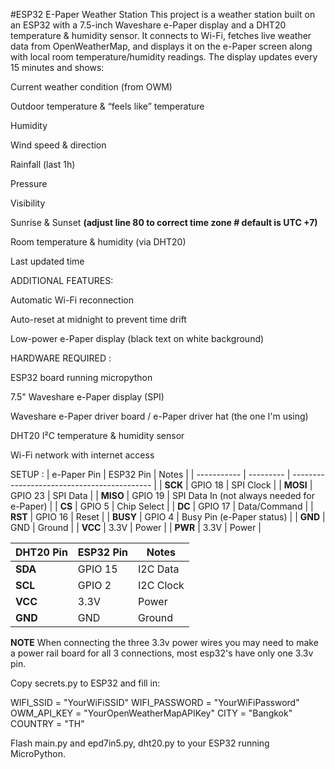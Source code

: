 #ESP32 E-Paper Weather Station
This project is a weather station built on an ESP32 with a 7.5-inch Waveshare e-Paper display and a DHT20 temperature & humidity sensor.
It connects to Wi-Fi, fetches live weather data from OpenWeatherMap, and displays it on the e-Paper screen along with local room temperature/humidity readings.
The display updates every 15 minutes and shows:

 Current weather condition (from OWM)

 Outdoor temperature & “feels like” temperature

 Humidity

 Wind speed & direction

 Rainfall (last 1h)

 Pressure

 Visibility

 Sunrise &  Sunset **(adjust line 80 to correct time zone # default is UTC +7)**

 Room temperature & humidity (via DHT20)

 Last updated time

ADDITIONAL FEATURES:

Automatic Wi-Fi reconnection

Auto-reset at midnight to prevent time drift

Low-power e-Paper display (black text on white background)

HARDWARE REQUIRED :

ESP32 board running micropython

7.5" Waveshare e-Paper display (SPI)

Waveshare e-Paper driver board / e-Paper driver hat (the one I'm using)

DHT20 I²C temperature & humidity sensor

Wi-Fi network with internet access

SETUP :
| e-Paper Pin | ESP32 Pin | Notes                                       |
| ----------- | --------- | ------------------------------------------- |
| **SCK**     | GPIO 18   | SPI Clock                                   |
| **MOSI**    | GPIO 23   | SPI Data                                    |
| **MISO**    | GPIO 19   | SPI Data In (not always needed for e-Paper) |
| **CS**      | GPIO 5    | Chip Select                                 |
| **DC**      | GPIO 17   | Data/Command                                |
| **RST**     | GPIO 16   | Reset                                       |
| **BUSY**    | GPIO 4    | Busy Pin (e-Paper status)                   |
| **GND**     | GND       | Ground                                      |
| **VCC**     | 3.3V      | Power                                       |
| **PWR**     | 3.3V      | Power                                       |

| DHT20 Pin | ESP32 Pin | Notes     |
| --------- | --------- | --------- |
| **SDA**   | GPIO 15   | I2C Data  |
| **SCL**   | GPIO 2    | I2C Clock |
| **VCC**   | 3.3V      | Power     |
| **GND**   | GND       | Ground    |

**NOTE**
When connecting the three 3.3v power wires you may need to make a power rail board for all 3 connections, most esp32's have only one 3.3v pin.

Copy secrets.py to ESP32 and fill in:

WIFI_SSID = "YourWiFiSSID"
WIFI_PASSWORD = "YourWiFiPassword"
OWM_API_KEY = "YourOpenWeatherMapAPIKey"
CITY = "Bangkok"
COUNTRY = "TH"

Flash main.py and epd7in5.py, dht20.py to your ESP32 running MicroPython.
